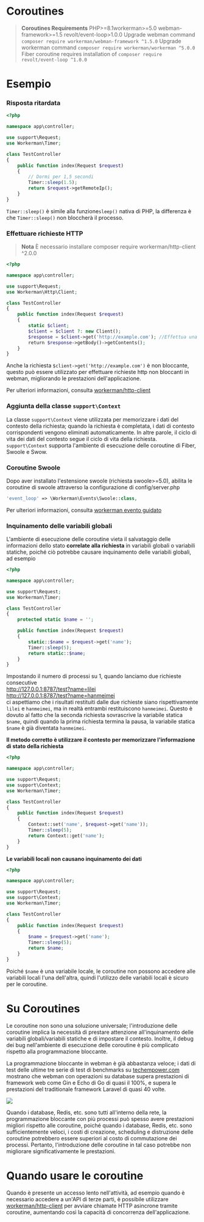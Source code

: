 # Coroutines

> **Coroutines Requirements**
> PHP>=8.1workerman>=5.0 webman-framework>=1.5 revolt/event-loop>1.0.0
> Upgrade webman command `composer require workerman/webman-framework ^1.5.0`
> Upgrade workerman command `composer require workerman/workerman ^5.0.0`
> Fiber coroutine requires installation of `composer require revolt/event-loop ^1.0.0`

# Esempio
### Risposta ritardata

```php
<?php

namespace app\controller;

use support\Request;
use Workerman\Timer;

class TestController
{
    public function index(Request $request)
    {
        // Dormi per 1,5 secondi
        Timer::sleep(1.5);
        return $request->getRemoteIp();
    }
}
```
`Timer::sleep()` è simile alla funzione`sleep()` nativa di PHP, la differenza è che `Timer::sleep()` non bloccherà il processo.

### Effettuare richieste HTTP

> **Nota**
> È necessario installare composer require workerman/http-client ^2.0.0

```php
<?php

namespace app\controller;

use support\Request;
use Workerman\Http\Client;

class TestController
{
    public function index(Request $request)
    {
        static $client;
        $client = $client ?: new Client();
        $response = $client->get('http://example.com'); //Effettua una richiesta asincrona utilizzando un metodo sincrono
        return $response->getBody()->getContents();
    }
}
```
Anche la richiesta `$client->get('http://example.com')` è non bloccante, questo può essere utilizzato per effettuare richieste http non bloccanti in webman, migliorando le prestazioni dell'applicazione.

Per ulteriori informazioni, consulta [workerman/http-client](https://www.workerman.net/doc/workerman/components/workerman-http-client.html)

### Aggiunta della classe `support\Context`

La classe `support\Context` viene utilizzata per memorizzare i dati del contesto della richiesta; quando la richiesta è completata, i dati di contesto corrispondenti vengono eliminati automaticamente. In altre parole, il ciclo di vita dei dati del contesto segue il ciclo di vita della richiesta. `support\Context` supporta l'ambiente di esecuzione delle coroutine di Fiber, Swoole e Swow.

### Coroutine Swoole
Dopo aver installato l'estensione swoole (richiesta swoole>=5.0), abilita le coroutine di swoole attraverso la configurazione di config/server.php
```php
'event_loop' => \Workerman\Events\Swoole::class,
```
Per ulteriori informazioni, consulta [workerman evento guidato](https://www.workerman.net/doc/workerman/appendices/event.html)

### Inquinamento delle variabili globali

L'ambiente di esecuzione delle coroutine vieta il salvataggio delle informazioni dello stato **correlate alla richiesta** in variabili globali o variabili statiche, poiché ciò potrebbe causare inquinamento delle variabili globali, ad esempio

```php
<?php

namespace app\controller;

use support\Request;
use Workerman\Timer;

class TestController
{
    protected static $name = '';

    public function index(Request $request)
    {
        static::$name = $request->get('name');
        Timer::sleep(5);
        return static::$name;
    }
}
```

Impostando il numero di processi su 1, quando lanciamo due richieste consecutive  
http://127.0.0.1:8787/test?name=lilei  
http://127.0.0.1:8787/test?name=hanmeimei  
ci aspettiamo che i risultati restituiti dalle due richieste siano rispettivamente `lilei` e `hanmeimei`, ma in realtà entrambi restituiscono `hanmeimei`.
Questo è dovuto al fatto che la seconda richiesta sovrascrive la variabile statica `$name`, quindi quando la prima richiesta termina la pausa, la variabile statica `$name` è già diventata `hanmeimei`.

**Il metodo corretto è utilizzare il contesto per memorizzare l'informazione di stato della richiesta**
```php
<?php

namespace app\controller;

use support\Request;
use support\Context;
use Workerman\Timer;

class TestController
{
    public function index(Request $request)
    {
        Context::set('name', $request->get('name'));
        Timer::sleep(5);
        return Context::get('name');
    }
}
```

**Le variabili locali non causano inquinamento dei dati**
```php
<?php

namespace app\controller;

use support\Request;
use support\Context;
use Workerman\Timer;

class TestController
{
    public function index(Request $request)
    {
        $name = $request->get('name');
        Timer::sleep(5);
        return $name;
    }
}
```
Poiché `$name` è una variabile locale, le coroutine non possono accedere alle variabili locali l'una dell'altra, quindi l'utilizzo delle variabili locali è sicuro per le coroutine.

# Su Coroutines
Le coroutine non sono una soluzione universale; l'introduzione delle coroutine implica la necessità di prestare attenzione all'inquinamento delle variabili globali/variabili statiche e di impostare il contesto. Inoltre, il debug dei bug nell'ambiente di esecuzione delle coroutine è più complicato rispetto alla programmazione bloccante.

La programmazione bloccante in webman è già abbastanza veloce; i dati di test delle ultime tre serie di test di benchmarks su [techempower.com](https://www.techempower.com/benchmarks/#section=data-r21&l=zijnjz-6bj&test=db&f=1ekg-cbcw-2t4w-27wr68-pc0-iv9slc-0-1ekgw-39g-kxs00-o0zk-4fu13d-2x8do8-2) mostrano che webman con operazioni su database supera prestazioni di framework web come Gin e Echo di Go di quasi il 100%, e supera le prestazioni del traditionale framework Laravel di quasi 40 volte.

![](../../assets/img/benchemarks-go-sw.png?)

Quando i database, Redis, etc. sono tutti all'interno della rete, la programmazione bloccante con più processi può spesso avere prestazioni migliori rispetto alle coroutine, poiché quando i database, Redis, etc. sono sufficientemente veloci, i costi di creazione, scheduling e distruzione delle coroutine potrebbero essere superiori al costo di commutazione dei processi. Pertanto, l'introduzione delle coroutine in tal caso potrebbe non migliorare significativamente le prestazioni.

# Quando usare le coroutine
Quando è presente un accesso lento nell'attività, ad esempio quando è necessario accedere a un'API di terze parti, è possibile utilizzare [workerman/http-client](https://www.workerman.net/doc/workerman/components/workerman-http-client.html) per avviare chiamate HTTP asincrone tramite coroutine, aumentando così la capacità di concorrenza dell'applicazione.
